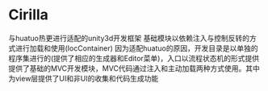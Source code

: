 # Cirilla
与huatuo热更进行适配的unity3d开发框架
基础模块以依赖注入与控制反转的方式进行加载和使用(IocContainer)
因为适配huatuo的原因，开发目录是以单独的程序集进行的(提供了相应的生成器和Editor菜单)，入口以流程状态机的形式提供
提供了基础的MVC开发模块，MVC代码通过注入和主动加载两种方式使用。其中为view层提供了UI和非UI的收集和代码生成功能
